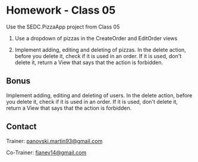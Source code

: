 # Homework - Class 05

Use the SEDC.PizzaApp project from Class 05

1. Use a dropdown of pizzas in the CreateOrder and EditOrder views

2. Implement adding, editing and deleting of pizzas. In the delete action, before you delete it, check if it is used in an order. If it is used,
don't delete it, return a View that says that the action is forbidden.

## Bonus
Implement adding, editing and deleting of users. In the delete action, before you delete it, check if it is used in an order. If it is used,
don't delete it, return a View that says that the action is forbidden. 


## Contact
Trainer: panovski.martin93@gmail.com

Co-Trainer: fjanev14@gmail.com